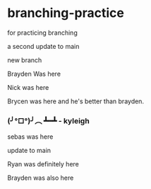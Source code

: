 # branching-practice
for practicing branching

a second update to main

new branch

Brayden Was here

Nick was here

Brycen was here and he's better than brayden.

### (╯°□°)╯︵ ┻━┻ - kyleigh



sebas was here


update to main

Ryan was definitely here

Brayden was also here
